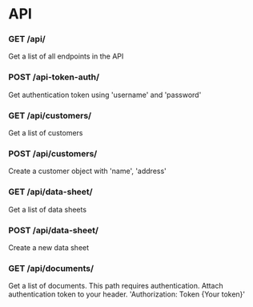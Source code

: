 # API

### GET /api/
Get a list of all endpoints in the API

### POST /api-token-auth/
Get authentication token using 'username' and 'password'

### GET /api/customers/
Get a list of customers

### POST /api/customers/
Create a customer object with 'name', 'address'

### GET /api/data-sheet/
Get a list of data sheets

### POST /api/data-sheet/
Create a new data sheet

### GET /api/documents/
Get a list of documents. This path requires authentication.
Attach authentication token to your header. 'Authorization: Token {Your token}'

